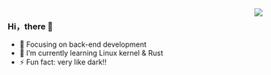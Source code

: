 <!--
**andream7/andream7** is a ✨ _special_ ✨ repository because its `README.md` (this file) appears on your GitHub profile.

Here are some ideas to get you started:

- 🔭 I’m currently working on ...
- 🌱 I’m currently learning ...
- 👯 I’m looking to collaborate on ...
- 🤔 I’m looking for help with ...
- 💬 Ask me about ...
- 📫 How to reach me: ...
- 😄 Pronouns: ...
- ⚡ Fun fact: ...
-->

<img align="right" src="https://github-readme-stats.vercel.app/api?username=andream7&show_icons=true&icon_color=CE1D2D&text_color=718096&bg_color=ffffff&hide_title=true" />

### Hi，there 👋

- :orange_book: Focusing on back-end development 
- 🌱 I’m currently learning Linux kernel & Rust
- ⚡ Fun fact: very like dark!!
